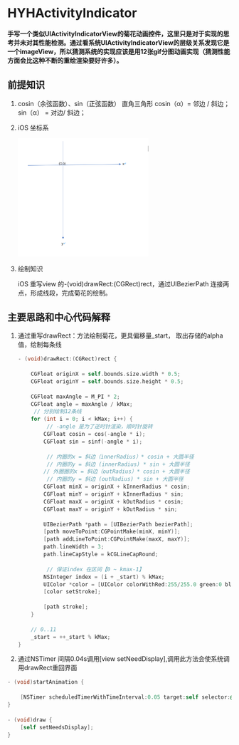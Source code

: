 # HYHActivityIndicator

**手写一个类似UIActivityIndicatorView的菊花动画控件，这里只是对于实现的思考并未对其性能检测。通过看系统UIActivityIndicatorView的层级关系发现它是一个imageView，所以猜测系统的实现应该是用12张gif分图动画实现（猜测性能方面会比这种不断的重绘渲染要好许多）。**

前提知识
-----------------------------
1. cosin（余弦函数）、sin（正弦函数）
    直角三角形
    cosin（α）= 邻边 / 斜边；
    sin（α） = 对边/ 斜边；
2. iOS 坐标系
   
   <img src="./screenshots/image-20200628194534621.png" alt="image-20200628194534621" style="zoom:30%;" />
   
3. 绘制知识

   iOS 重写view 的-(void)drawRect:(CGRect)rect，通过UIBezierPath 连接两点，形成线段，完成菊花的绘制。

主要思路和中心代码解释
---------------------------------

1. 通过重写drawRect：方法绘制菊花，更具偏移量_start， 取出存储的alpha值，绘制每条线

   ```objective-c
   - (void)drawRect:(CGRect)rect {
       
       CGFloat originX = self.bounds.size.width * 0.5;
       CGFloat originY = self.bounds.size.height * 0.5;
       
       CGFloat maxAngle = M_PI * 2;
       CGFloat angle = maxAngle / kMax;
     	// 分别绘制12条线
       for (int i = 0; i < kMax; i++) {
         	// -angle 是为了逆时针渲染，顺时针旋转
           CGFloat cosin = cos(-angle * i);
           CGFloat sin = sinf(-angle * i);
           
         	// 内圈的x = 斜边（innerRadius）* cosin + 大圆半径
         	// 内圈的y = 斜边 (innerRadius) * sin + 大圆半径
           // 外圈圈的x = 斜边（outRadius）* cosin + 大圆半径
         	// 内圈的y = 斜边 (outRadius) * sin + 大圆半径
           CGFloat minX = originX + kInnerRadius * cosin;
           CGFloat minY = originY + kInnerRadius * sin;
           CGFloat maxX = originX + kOutRadius * cosin;
           CGFloat maxY = originY + kOutRadius * sin;
           
           UIBezierPath *path = [UIBezierPath bezierPath];
           [path moveToPoint:CGPointMake(minX, minY)];
           [path addLineToPoint:CGPointMake(maxX, maxY)];
           path.lineWidth = 3;
           path.lineCapStyle = kCGLineCapRound;
           
         	// 保证index 在区间【0 ~ kmax-1】
           NSInteger index = (i + _start) % kMax;
           UIColor *color = [UIColor colorWithRed:255/255.0 green:0 blue:0 alpha:[_capacity[index] floatValue]];
           [color setStroke];
           
           [path stroke];
       }
       
       // 0..11
       _start = ++_start % kMax;
   }
   ```

   

2. 通过NSTimer 间隔0.04s调用[view setNeedDisplay],调用此方法会使系统调用drawRect重回界面

```objective-c
- (void)startAnimation {
    
    [NSTimer scheduledTimerWithTimeInterval:0.05 target:self selector:@selector(draw) userInfo:nil repeats:YES];
}

- (void)draw {
    [self setNeedsDisplay];
}

```









